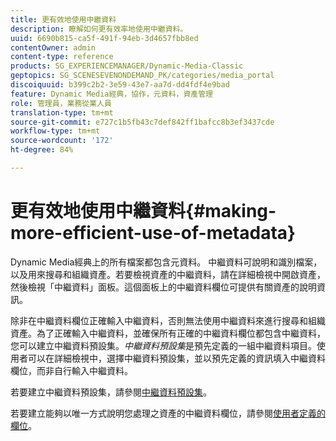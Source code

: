 ```yaml
---
title: 更有效地使用中繼資料
description: 瞭解如何更有效率地使用中繼資料。
uuid: 6690b815-ca5f-491f-94eb-3d4657fbb8ed
contentOwner: admin
content-type: reference
products: SG_EXPERIENCEMANAGER/Dynamic-Media-Classic
geptopics: SG_SCENESEVENONDEMAND_PK/categories/media_portal
discoiquuid: b399c2b2-3e59-43e7-aa7d-dd4fdf4e9bad
feature: Dynamic Media經典，協作，元資料，資產管理
role: 管理員，業務從業人員
translation-type: tm+mt
source-git-commit: e727c1b5fb43c7def842ff1bafcc8b3ef3437cde
workflow-type: tm+mt
source-wordcount: '172'
ht-degree: 84%

---
```



# 更有效地使用中繼資料{#making-more-efficient-use-of-metadata}

Dynamic Media經典上的所有檔案都包含元資料。 中繼資料可說明和識別檔案，以及用來搜尋和組織資產。若要檢視資產的中繼資料，請在詳細檢視中開啟資產，然後檢視「中繼資料」面板。這個面板上的中繼資料欄位可提供有關資產的說明資訊。

除非在中繼資料欄位正確輸入中繼資料，否則無法使用中繼資料來進行搜尋和組織資產。為了正確輸入中繼資料，並確保所有正確的中繼資料欄位都包含中繼資料，您可以建立中繼資料預設集。*中繼資料預設集*&#x200B;是預先定義的一組中繼資料項目。使用者可以在詳細檢視中，選擇中繼資料預設集，並以預先定義的資訊填入中繼資料欄位，而非自行輸入中繼資料。

若要建立中繼資料預設集，請參閱[中繼資料預設集](application-setup.md#metadata_presets)。

若要建立能夠以唯一方式說明您處理之資產的中繼資料欄位，請參閱[使用者定義的欄位](application-setup.md#user_defined_fields)。
